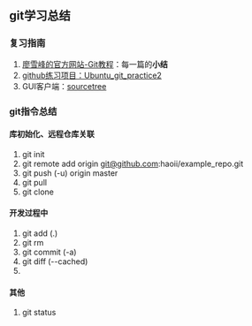 ## git学习总结

### 复习指南
1.  [廖雪峰的官方网站-Git教程](https://www.liaoxuefeng.com/wiki/0013739516305929606dd18361248578c67b8067c8c017b000)：每一篇的**小结**
2. [github练习项目：Ubuntu_git_practice2](https://github.com/haoii/Ubuntu_git_practice2) 
3. GUI客户端：[sourcetree](https://support.atlassian.com/sourcetree/)

### git指令总结
#### 库初始化、远程仓库关联
1. git init
2. git remote add origin git@github.com:haoii/example_repo.git
3. git push (-u) origin master
4. git pull
5. git clone   

#### 开发过程中
1. git add (.) 
2. git rm 
3. git commit (-a)
4. git diff (--cached)
5. 

#### 其他
1. git status
